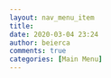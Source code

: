 ```yaml
---
layout: nav_menu_item
title: 
date: 2020-03-04 23:24
author: beierca
comments: true
categories: [Main Menu]
---
```

 
